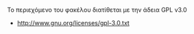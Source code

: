 Το περιεχόμενο του φακέλου διατίθεται με την άδεια GPL v3.0

- http://www.gnu.org/licenses/gpl-3.0.txt
